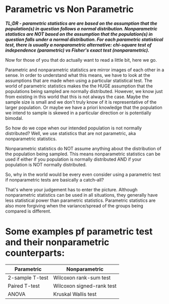 # Parametric vs Non Parametric

***TL;DR - parametric statistics are are based on the assumption that the population(s) in question follows a normal distribution.
Nonparametric statistics are NOT based on the assumption that the population(s) in question falls under a normal distribution.
For each parametric statistical test, there is usually a nonparametric alternative: chi-square test of independence (parametric) vs Fisher's exact test (nonparametric).***

Now for those of you that do actually want to read a little bit, here we go.

Parametric and nonparametric statistics are mirror images of each other in a sense.
In order to understand what this means, we have to look at the assumptions that are made when using a particular statistical test.
The world of parametric statistics makes the the HUGE assumption that the populations being sampled are normally distributed.
However, we know just from existing in this world that this is not always the case.
Maybe the sample size is small and we don't truly know of it is representative of the larger population.
Or maybe we have a priori knowledge that the population we intend to sample is skewed in a particular direction or is potentially bimodal.

So how do we cope when our intended population is not normally distributed?
Well, we use statistics that are not parametric, aka nonparametric statistics.

Nonparametric statistics do NOT assume anything about the distribution of the population being sampled.
This means nonparametric statistics can be used if either if you population is normally distributed AND if your population is NOT normally distributed.

So, why in the world would be every even consider using a parametric test if nonparametric tests are basically a catch-all?

That's where your judgement has to enter the picture.
Although nonparametric statistics can be used in all situations, they generally have less statistical power than parametric statistics.
Parametric statistics are also more forgiving when the variance/spread of the groups being compared is different.

# Some examples pf parametric test and their nonparametric counterparts:

| Parametric      | Nonparametric             |
| --------------- | ------------------------- |
| 2-sample T-test | Wilcoxon rank-sum test    |
| Paired T-test   | Wilcoxon signed-rank test |
| ANOVA           | Kruskal Wallis test       |
